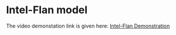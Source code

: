 # Intel-Flan model

The video demonstation link is given here: [Intel-Flan Demonstration](https://drive.google.com/file/d/15G7HsNr4YfyKNuK7zBzvd98J_7LRyNjm/view?usp=sharing)